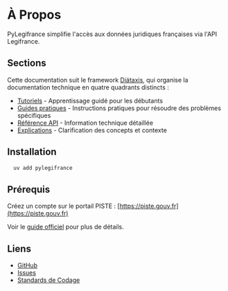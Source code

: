 # À Propos

PyLegifrance simplifie l'accès aux données juridiques françaises via l'API Legifrance.

## Sections

Cette documentation suit le framework [Diátaxis](https://diataxis.fr/), qui organise la documentation technique en quatre quadrants distincts :

- [Tutoriels](tutoriels/index.md) - Apprentissage guidé pour les débutants
- [Guides pratiques](guides-pratiques/index.md) - Instructions pratiques pour résoudre des problèmes spécifiques
- [Référence API](reference/index.md) - Information technique détaillée
- [Explications](explication/index.md) - Clarification des concepts et contexte

## Installation

```bash
  uv add pylegifrance
```

## Prérequis

Créez un compte sur le portail PISTE : [https://piste.gouv.fr](https://piste.gouv.fr)

Voir le [guide officiel](https://piste.gouv.fr/en/help-center/guide) pour plus de détails.

## Liens

- [GitHub](https://github.com/pylegifrance/pylegifrance)
- [Issues](https://github.com/pylegifrance/pylegifrance/issues)
- [Standards de Codage](https://github.com/pylegifrance/pylegifrance/blob/main/.github/CONTRIBUTING.md#standards-de-codage-pour-pylegifrance)
